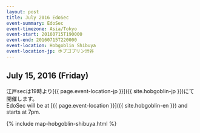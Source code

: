 ```yaml
---
layout: post
title: July 2016 EdoSec
event-summary: EdoSec
event-timezone: Asia/Tokyo
event-start: 20160715T190000
event-end: 20160715T220000
event-location: Hobgoblin Shibuya
event-location-jp: ホブゴブリン渋谷
---
```


<h2>July 15, 2016 (Friday)</h2>

江戸secは19時より[{{ page.event-location-jp }}]({{ site.hobgoblin-jp }})にて開催します。<br>
EdoSec will be at [{{ page.event-location }}]({{ site.hobgoblin-en }}) and starts at 7pm.<br>

{% include map-hobgoblin-shibuya.html %}
